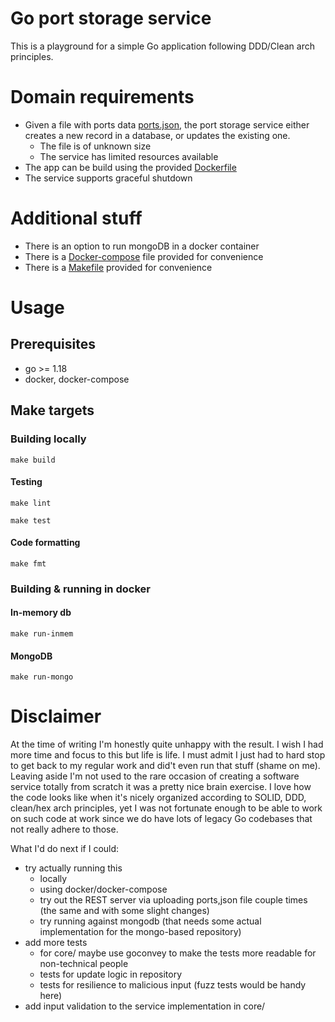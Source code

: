 # Go port storage service

This is a playground for a simple Go application following DDD/Clean arch principles.

# Domain requirements

- Given a file with ports data [ports.json](testdata/ports.json), the port storage service either creates a new record in a database, or updates the existing one.
  - The file is of unknown size
  - The service has limited resources available
- The app can be build using the provided [Dockerfile](Dockerfile)
- The service supports graceful shutdown

# Additional stuff

- There is an option to run mongoDB in a docker container
- There is a [Docker-compose](docker-compose.yaml) file provided for convenience
- There is a [Makefile](Makefile) provided for convenience

# Usage

## Prerequisites

- go >= 1.18
- docker, docker-compose

## Make targets

### Building locally

  `make build`

#### Testing

`make lint`

`make test`

#### Code formatting

`make fmt`

### Building & running in docker

#### In-memory db

  `make run-inmem`

#### MongoDB

  `make run-mongo`

# Disclaimer

At the time of writing I'm honestly quite unhappy with the result. I wish I had more time and focus to this but life is life.
I must admit I just had to hard stop to get back to my regular work and did't even run that stuff (shame on me).
Leaving aside I'm not used to the rare occasion of creating a software service totally from scratch it was a pretty nice brain exercise. 
I love how the code looks like when it's nicely organized according to SOLID, DDD, clean/hex arch principles, 
yet I was not fortunate enough to be able to work on such code at work since we do have lots of legacy Go codebases 
that not really adhere to those.

What I'd do next if I could:
* try actually running this
  * locally
  * using docker/docker-compose
  * try out the REST server via uploading ports,json file couple times (the same and with some slight changes)
  * try running against mongodb (that needs some actual implementation for the mongo-based repository)
* add more tests
  * for core/ maybe use goconvey to make the tests more readable for non-technical people
  * tests for update logic in repository
  * tests for resilience to malicious input (fuzz tests would be handy here)
* add input validation to the service implementation in core/
